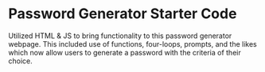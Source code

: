 # Password Generator Starter Code
Utilized HTML & JS to bring functionality to this password generator webpage. This included use of functions, four-loops, prompts, and the likes which now allow users to generate a password with the criteria of their choice. 